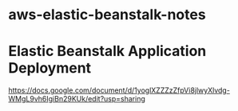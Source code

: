 # aws-elastic-beanstalk-notes

# Elastic Beanstalk Application Deployment
https://docs.google.com/document/d/1yoglXZZZzZfpVi8jlwyXlvdg-WMgL9vh6IgiBn29KUk/edit?usp=sharing
